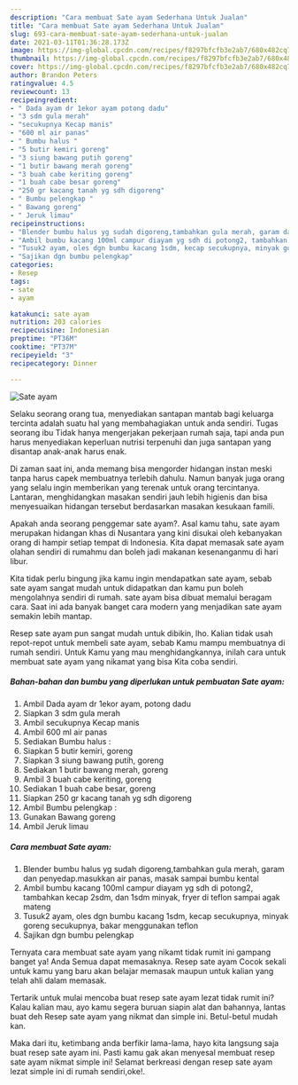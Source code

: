 ```yaml
---
description: "Cara membuat Sate ayam Sederhana Untuk Jualan"
title: "Cara membuat Sate ayam Sederhana Untuk Jualan"
slug: 693-cara-membuat-sate-ayam-sederhana-untuk-jualan
date: 2021-03-11T01:36:28.173Z
image: https://img-global.cpcdn.com/recipes/f8297bfcfb3e2ab7/680x482cq70/sate-ayam-foto-resep-utama.jpg
thumbnail: https://img-global.cpcdn.com/recipes/f8297bfcfb3e2ab7/680x482cq70/sate-ayam-foto-resep-utama.jpg
cover: https://img-global.cpcdn.com/recipes/f8297bfcfb3e2ab7/680x482cq70/sate-ayam-foto-resep-utama.jpg
author: Brandon Peters
ratingvalue: 4.5
reviewcount: 13
recipeingredient:
- " Dada ayam dr 1ekor ayam potong dadu"
- "3 sdm gula merah"
- "secukupnya Kecap manis"
- "600 ml air panas"
- " Bumbu halus "
- "5 butir kemiri goreng"
- "3 siung bawang putih goreng"
- "1 butir bawang merah goreng"
- "3 buah cabe keriting goreng"
- "1 buah cabe besar goreng"
- "250 gr kacang tanah yg sdh digoreng"
- " Bumbu pelengkap "
- " Bawang goreng"
- " Jeruk limau"
recipeinstructions:
- "Blender bumbu halus yg sudah digoreng,tambahkan gula merah, garam dan penyedap.masukkan air panas, masak sampai bumbu kental"
- "Ambil bumbu kacang 100ml campur diayam yg sdh di potong2, tambahkan kecap 2sdm, dan 1sdm minyak, fryer di teflon sampai agak mateng"
- "Tusuk2 ayam, oles dgn bumbu kacang 1sdm, kecap secukupnya, minyak goreng secukupnya, bakar menggunakan teflon"
- "Sajikan dgn bumbu pelengkap"
categories:
- Resep
tags:
- sate
- ayam

katakunci: sate ayam 
nutrition: 203 calories
recipecuisine: Indonesian
preptime: "PT36M"
cooktime: "PT37M"
recipeyield: "3"
recipecategory: Dinner

---
```



![Sate ayam](https://img-global.cpcdn.com/recipes/f8297bfcfb3e2ab7/680x482cq70/sate-ayam-foto-resep-utama.jpg)

Selaku seorang orang tua, menyediakan santapan mantab bagi keluarga tercinta adalah suatu hal yang membahagiakan untuk anda sendiri. Tugas seorang ibu Tidak hanya mengerjakan pekerjaan rumah saja, tapi anda pun harus menyediakan keperluan nutrisi terpenuhi dan juga santapan yang disantap anak-anak harus enak.

Di zaman  saat ini, anda memang bisa mengorder hidangan instan meski tanpa harus capek membuatnya terlebih dahulu. Namun banyak juga orang yang selalu ingin memberikan yang terenak untuk orang tercintanya. Lantaran, menghidangkan masakan sendiri jauh lebih higienis dan bisa menyesuaikan hidangan tersebut berdasarkan masakan kesukaan famili. 



Apakah anda seorang penggemar sate ayam?. Asal kamu tahu, sate ayam merupakan hidangan khas di Nusantara yang kini disukai oleh kebanyakan orang di hampir setiap tempat di Indonesia. Kita dapat memasak sate ayam olahan sendiri di rumahmu dan boleh jadi makanan kesenanganmu di hari libur.

Kita tidak perlu bingung jika kamu ingin mendapatkan sate ayam, sebab sate ayam sangat mudah untuk didapatkan dan kamu pun boleh mengolahnya sendiri di rumah. sate ayam bisa dibuat memalui beragam cara. Saat ini ada banyak banget cara modern yang menjadikan sate ayam semakin lebih mantap.

Resep sate ayam pun sangat mudah untuk dibikin, lho. Kalian tidak usah repot-repot untuk membeli sate ayam, sebab Kamu mampu membuatnya di rumah sendiri. Untuk Kamu yang mau menghidangkannya, inilah cara untuk membuat sate ayam yang nikamat yang bisa Kita coba sendiri.

<!--inarticleads1-->

##### Bahan-bahan dan bumbu yang diperlukan untuk pembuatan Sate ayam:

1. Ambil  Dada ayam dr 1ekor ayam, potong dadu
1. Siapkan 3 sdm gula merah
1. Ambil secukupnya Kecap manis
1. Ambil 600 ml air panas
1. Sediakan  Bumbu halus :
1. Siapkan 5 butir kemiri, goreng
1. Siapkan 3 siung bawang putih, goreng
1. Sediakan 1 butir bawang merah, goreng
1. Ambil 3 buah cabe keriting, goreng
1. Sediakan 1 buah cabe besar, goreng
1. Siapkan 250 gr kacang tanah yg sdh digoreng
1. Ambil  Bumbu pelengkap :
1. Gunakan  Bawang goreng
1. Ambil  Jeruk limau




<!--inarticleads2-->

##### Cara membuat Sate ayam:

1. Blender bumbu halus yg sudah digoreng,tambahkan gula merah, garam dan penyedap.masukkan air panas, masak sampai bumbu kental
1. Ambil bumbu kacang 100ml campur diayam yg sdh di potong2, tambahkan kecap 2sdm, dan 1sdm minyak, fryer di teflon sampai agak mateng
1. Tusuk2 ayam, oles dgn bumbu kacang 1sdm, kecap secukupnya, minyak goreng secukupnya, bakar menggunakan teflon
1. Sajikan dgn bumbu pelengkap




Ternyata cara membuat sate ayam yang nikamt tidak rumit ini gampang banget ya! Anda Semua dapat memasaknya. Resep sate ayam Cocok sekali untuk kamu yang baru akan belajar memasak maupun untuk kalian yang telah ahli dalam memasak.

Tertarik untuk mulai mencoba buat resep sate ayam lezat tidak rumit ini? Kalau kalian mau, ayo kamu segera buruan siapin alat dan bahannya, lantas buat deh Resep sate ayam yang nikmat dan simple ini. Betul-betul mudah kan. 

Maka dari itu, ketimbang anda berfikir lama-lama, hayo kita langsung saja buat resep sate ayam ini. Pasti kamu gak akan menyesal membuat resep sate ayam nikmat simple ini! Selamat berkreasi dengan resep sate ayam lezat simple ini di rumah sendiri,oke!.

